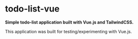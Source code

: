 # todo-list-vue

<b>Simple todo-list application built with Vue.js and TailwindCSS.</b><br/>

This application was built for testing/experimenting with Vue.js.
